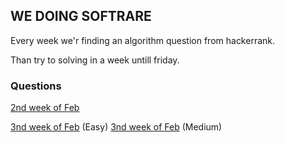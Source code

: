 ## WE DOING SOFTRARE

Every week we'r finding an algorithm question from hackerrank.

Than try to solving in a week untill friday.

### Questions

[2nd week of Feb](https://www.hackerrank.com/challenges/chocolate-feast/problem)


[3nd week of Feb](https://www.hackerrank.com/challenges/handshake/problem) (Easy)
[3nd week of Feb](https://www.hackerrank.com/challenges/encryption/problem) (Medium)
